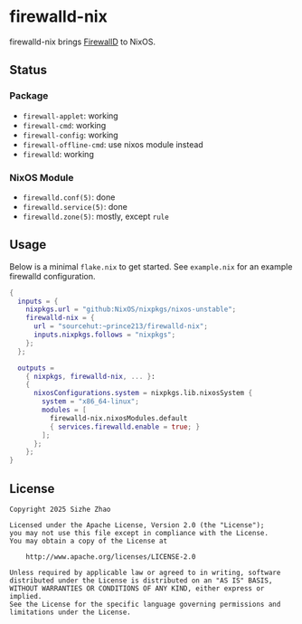 # firewalld-nix

firewalld-nix brings [FirewallD](https://firewalld.org/) to NixOS.

## Status

### Package

- `firewall-applet`: working
- `firewall-cmd`: working
- `firewall-config`: working
- `firewall-offline-cmd`: use nixos module instead
- `firewalld`: working

### NixOS Module

- `firewalld.conf(5)`: done
- `firewalld.service(5)`: done
- `firewalld.zone(5)`: mostly, except `rule`

## Usage

Below is a minimal `flake.nix` to get started.
See `example.nix` for an example firewalld configuration.

```nix
{
  inputs = {
    nixpkgs.url = "github:NixOS/nixpkgs/nixos-unstable";
    firewalld-nix = {
      url = "sourcehut:~prince213/firewalld-nix";
      inputs.nixpkgs.follows = "nixpkgs";
    };
  };

  outputs =
    { nixpkgs, firewalld-nix, ... }:
    {
      nixosConfigurations.system = nixpkgs.lib.nixosSystem {
        system = "x86_64-linux";
        modules = [
          firewalld-nix.nixosModules.default
          { services.firewalld.enable = true; }
        ];
      };
    };
}
```

## License

```
Copyright 2025 Sizhe Zhao

Licensed under the Apache License, Version 2.0 (the "License");
you may not use this file except in compliance with the License.
You may obtain a copy of the License at

    http://www.apache.org/licenses/LICENSE-2.0

Unless required by applicable law or agreed to in writing, software
distributed under the License is distributed on an "AS IS" BASIS,
WITHOUT WARRANTIES OR CONDITIONS OF ANY KIND, either express or implied.
See the License for the specific language governing permissions and
limitations under the License.
```
